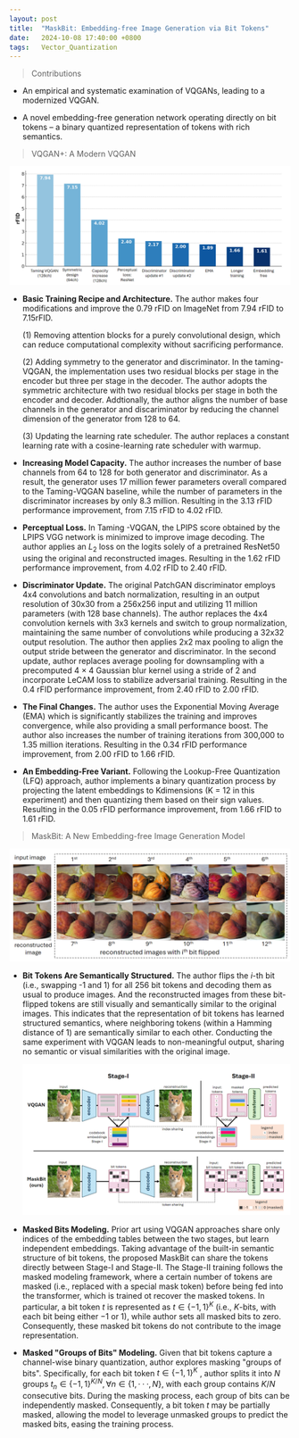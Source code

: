 ```yaml
---
layout: post
title:  "MaskBit: Embedding-free Image Generation via Bit Tokens"
date:   2024-10-08 17:40:00 +0800
tags:   Vector_Quantization
---
```

>  Contributions

+ An empirical and systematic examination of VQGANs, leading to a modernized VQGAN.

+ A novel embedding-free generation network operating directly on bit tokens – a binary quantized representation of tokens with rich semantics.

> VQGAN+: A Modern VQGAN

![Detailed roadmap to build a modern VQGAN+](https://github.com/Sk4Dl/Learning/blob/master/images/Detailed%20roadmap%20to%20build%20a%20modern%20VQGAN%2B.png)

+ **Basic Training Recipe and Architecture.**  The author makes four modifications and improve the 0.79 rFID on ImageNet from 7.94 rFID to 7.15rFID. 

  (1) Removing attention blocks for a purely convolutional design, which can reduce computational complexity without sacrificing performance.

  (2) Adding symmetry to the generator and discriminator. In the taming-VQGAN, the implementation uses two residual blocks per stage in the encoder but three per stage in the decoder. The author adopts the symmetric architecture with two residual blocks per stage in both the encoder and decoder. Addtionally, the author aligns the number of base channels in the generator and discariminator by reducing the channel dimension of the generator from 128 to 64.

  (3) Updating the learning rate scheduler. The author replaces a constant learning rate with a cosine-learning rate scheduler with warmup.

+ **Increasing Model Capacity.** The author increases the number of base channels from 64 to 128 for both generator and discriminator. As a result, the generator uses 17 million fewer parameters overall compared to the Taming-VQGAN baseline, while the number of parameters in the discriminator increases by only 8.3 million. Resulting in the 3.13 rFID performance improvement, from 7.15 rFID to 4.02 rFID.

+ **Perceptual Loss.** In Taming -VQGAN, the LPIPS score obtained by the LPIPS VGG network is minimized to improve image decoding. The author applies an $L_2$ loss on the logits solely of a pretrained ResNet50 using the original and reconstructed images. Resulting in the 1.62 rFID performance improvement, from 4.02 rFID to 2.40 rFID.

+ **Discriminator Update.** The original PatchGAN discriminator employs 4x4 convolutions and batch normalization, resulting in an output resolution of 30x30 from a 256x256 input and utilizing 11 million parameters (with 128 base channels). The author replaces the 4x4 convolution kernels with 3x3 kernels and switch to group normalization, maintaining the same number of convolutions while producing a 32x32 output resolution. The author then applies 2x2 max pooling to align the output stride between the generator and discriminator. In the second update, author replaces average pooling for downsampling with a precomputed 4 × 4 Gaussian blur kernel using a stride of 2 and incorporate LeCAM loss to stabilize adversarial training. Resulting in the 0.4 rFID performance improvement, from 2.40 rFID to 2.00 rFID.

+ **The Final Changes.** The author uses the Exponential Moving Average (EMA) which is significantly stabilizes the training and improves convergence, while also providing a small performance boost. The author also increases the number of training iterations from 300,000 to 1.35 million iterations. Resulting in the 0.34 rFID performance improvement, from 2.00 rFID to 1.66 rFID.

+ **An Embedding-Free Variant.** Following the Lookup-Free Quantization (LFQ) approach, author implements a binary quantization process by projecting the latent embeddings to Kdimensions (K = 12 in this experiment) and then quantizing them based on their sign values. Resulting in the 0.05 rFID performance improvement, from 1.66 rFID to 1.61 rFID.

> MaskBit: A New Embedding-free Image Generation Model

![Bit tokens exhibit structured semantic representations](https://github.com/Sk4Dl/Learning/blob/master/images/Bit%20tokens%20exhibit%20structured%20semantic%20representations.png)

+ **Bit Tokens Are Semantically Structured.** The author flips the $i$-th bit (i.e., swapping -1 and 1) for all 256 bit tokens and decoding them as usual to produce images. And the reconstructed images from these bit-flipped tokens are still visually and semantically similar to the original images. This indicates that the representation of bit tokens has learned structured semantics, where neighboring tokens (within a Hamming distance of 1) are semantically similar to each other. Conducting the same experiment with VQGAN leads to non-meaningful output, sharing no semantic or visual similarities with the original image.

  ![High-level overview of the architecture and comparison](https://github.com/Sk4Dl/Learning/blob/master/images/High-level%20overview%20of%20the%20architecture%20and%20comparison.png)

+ **Masked Bits Modeling.** Prior art using VQGAN approaches share only indices of the embedding tables between the two stages, but learn independent embeddings. Taking advantage of the built-in semantic structure of bit tokens, the proposed MaskBit can share the tokens directly between Stage-I and Stage-II. The Stage-II training follows the masked modeling framework, where a certain number of tokens are masked (i.e., replaced with a special mask token) before being fed into the transformer, which is trained ot recover the masked tokens. In particular, a bit token $t$ is represented as $t\in\{−1, 1\}^K$ (i.e., $K$​-bits, with each bit being either −1 or 1), while author sets all masked bits to zero. Consequently, these masked bit tokens do not contribute to the image representation.

+ **Masked "Groups of Bits" Modeling.**  Given that bit tokens capture a channel-wise binary quantization, author explores masking "groups of bits". Specifically, for each bit token $t\in\{−1, 1\}^K$ , author splits it into $N$ groups $t_n\in\{−1, 1\}^{K/N}, ∀n\in\{1, · · · , N\}$, with each group contains $K/N$ consecutive bits. During the masking process, each group of bits can be independently masked. Consequently, a bit token $t$ may be partially masked, allowing the model to leverage unmasked groups to predict the masked bits, easing the training process. 

